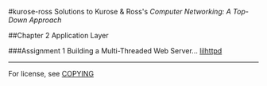 #kurose-ross
Solutions to Kurose & Ross's _Computer Networking: A Top-Down Approach_

##Chapter 2
Application Layer

###Assignment 1
Building a Multi-Threaded Web Server...
[lilhttpd](2-1/)

---

For license, see [COPYING](kurose-ross/tree/master/COPYING)
